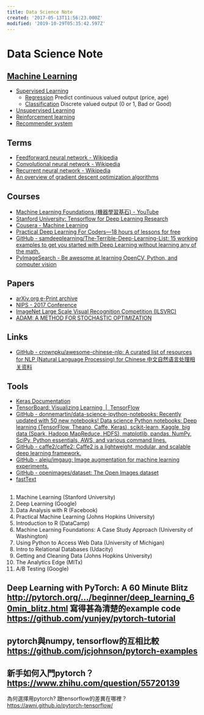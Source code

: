 ```yaml
---
title: Data Science Note
created: '2017-05-13T11:56:23.000Z'
modified: '2019-10-29T05:35:42.597Z'
---
```


# Data Science Note

## [Machine Learning](https://www.wikiwand.com/en/Machine_learning)

- [Supervised Learning](https://www.wikiwand.com/en/Supervised_learning)
    - [Regression](https://www.wikiwand.com/en/Regression_analysis) Predict continuous valued output  (price, age)
    - [Classification](https://www.wikiwand.com/en/Statistical_classification) Discrete valued output (0 or 1, Bad or Good)
- [Unsupervised Learning](https://www.wikiwand.com/en/Unsupervised_learning)
- [Reinforcement learning](https://www.wikiwand.com/en/Reinforcement_learning)
- [Recommender system](https://www.wikiwand.com/en/Recommender_system)



## Terms

- [Feedforward neural network - Wikipedia](https://en.wikipedia.org/wiki/Feedforward_neural_network)
- [Convolutional neural network - Wikipedia](https://en.wikipedia.org/wiki/Convolutional_neural_network)
- [Recurrent neural network - Wikipedia](https://en.wikipedia.org/wiki/Recurrent_neural_network)
- [An overview of gradient descent optimization algorithms](http://sebastianruder.com/optimizing-gradient-descent/index.html)

## Courses

- [Machine Learning Foundations (機器學習基石) - YouTube](https://www.youtube.com/playlist?list=PLXVfgk9fNX2I7tB6oIINGBmW50rrmFTqf)
- [Stanford University: Tensorflow for Deep Learning Research](http://web.stanford.edu/class/cs20si/index.html)
- [Cousera - Machine Learning](https://www.coursera.org/learn/machine-learning/home/welcome)
- [Practical Deep Learning For Coders—18 hours of lessons for free](http://course.fast.ai/lessons/lessons.html)
- [GitHub - samdeeplearning/The-Terrible-Deep-Learning-List: 15 working examples to get you started with Deep Learning without learning any of the math.](https://github.com/samdeeplearning/The-Terrible-Deep-Learning-List)
- [PyImageSearch - Be awesome at learning OpenCV, Python, and computer vision](http://www.pyimagesearch.com/)

## Papers

- [arXiv.org e-Print archive](https://arxiv.org/)
- [NIPS - 2017 Conference](https://nips.cc/)
- [ImageNet Large Scale Visual Recognition Competition (ILSVRC)](http://www.image-net.org/challenges/LSVRC/)
- [ADAM: A METHOD FOR STOCHASTIC OPTIMIZATION](https://arxiv.org/pdf/1412.6980.pdf)


## Links

- [GitHub - crownpku/awesome-chinese-nlp: A curated list of resources for NLP (Natural Language Processing) for Chinese 中文自然语言处理相关资料](https://github.com/crownpku/awesome-chinese-nlp)


## Tools

- [Keras Documentation](https://keras.io/)
- [TensorBoard: Visualizing Learning  |  TensorFlow](https://www.tensorflow.org/get_started/summaries_and_tensorboard)
- [GitHub - donnemartin/data-science-ipython-notebooks: Recently updated with 50 new notebooks! Data science Python notebooks: Deep learning (TensorFlow, Theano, Caffe, Keras), scikit-learn, Kaggle, big data (Spark, Hadoop MapReduce, HDFS), matplotlib, pandas, NumPy, SciPy, Python essentials, AWS, and various command lines.](https://github.com/donnemartin/data-science-ipython-notebooks)
- [GitHub - caffe2/caffe2: Caffe2 is a lightweight, modular, and scalable deep learning framework.](https://github.com/caffe2/caffe2)
- [GitHub - aleju/imgaug: Image augmentation for machine learning experiments.](https://github.com/aleju/imgaug)
- [GitHub - openimages/dataset: The Open Images dataset](https://github.com/openimages/dataset)
- [fastText](https://fasttext.cc/)


##

1. Machine Learning (Stanford University) 
2. Deep Learning (Google) 
3. Data Analysis with R (Facebook) 
4. Practical Machine Learning (Johns Hopkins University) 
5. Introduction to R (DataCamp) 
6. Machine Learning Foundations: A Case Study Approach (University of Washington) 
7. Using Python to Access Web Data (University of Michigan) 
8. Intro to Relational Databases (Udacity) 
9. Getting and Cleaning Data (Johns Hopkins University) 
10. The Analytics Edge (MITx) 
11. A/B Testing (Google) 



Deep Learning with PyTorch: A 60 Minute Blitz
http://pytorch.org/…/beginner/deep_learning_60min_blitz.html
寫得甚為清楚的example code
https://github.com/yunjey/pytorch-tutorial
--
pytorch與numpy, tensorflow的互相比較
https://github.com/jcjohnson/pytorch-examples
--
新手如何入門pytorch？
https://www.zhihu.com/question/55720139
--
為何選擇用pytorch? 跟tensorflow的差異在哪裡？
https://awni.github.io/pytorch-tensorflow/

